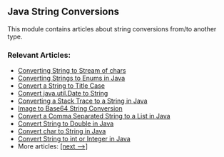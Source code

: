 ## Java String Conversions

This module contains articles about string conversions from/to another type.

### Relevant Articles:
- [Converting String to Stream of chars](https://www.baeldung.com/java-string-to-stream)
- [Converting Strings to Enums in Java](https://www.baeldung.com/java-string-to-enum)
- [Convert a String to Title Case](https://www.baeldung.com/java-string-title-case)
- [Convert java.util.Date to String](https://www.baeldung.com/java-util-date-to-string)
- [Converting a Stack Trace to a String in Java](https://www.baeldung.com/java-stacktrace-to-string)
- [Image to Base64 String Conversion](https://www.baeldung.com/java-base64-image-string)
- [Convert a Comma Separated String to a List in Java](https://www.baeldung.com/java-string-with-separator-to-list)
- [Convert String to Double in Java](https://www.baeldung.com/java-string-to-double)
- [Convert char to String in Java](https://www.baeldung.com/java-convert-char-to-string)
- [Convert String to int or Integer in Java](https://www.baeldung.com/java-convert-string-to-int-or-integer)
- More articles: [[next -->]](/core-java-modules/core-java-string-conversions-2)
